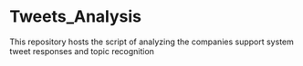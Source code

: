 # Tweets_Analysis
This repository hosts the script of analyzing the companies support system tweet responses and topic recognition
